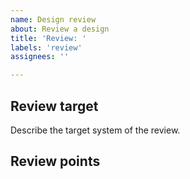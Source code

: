 ```yaml
---
name: Design review
about: Review a design
title: 'Review: '
labels: 'review'
assignees: ''

---
```


## Review target

Describe the target system of the review.

## Review points
